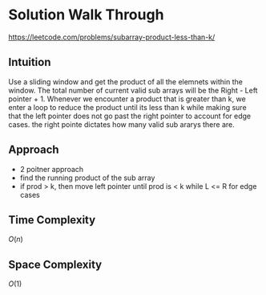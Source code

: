 # Solution Walk Through
https://leetcode.com/problems/subarray-product-less-than-k/

## Intuition
Use a sliding window and get the product of all the elemnets within the window. The total number of current valid sub arrays will be the Right - Left pointer + 1. Whenever we encounter a product that is greater than k, 
we enter a loop to reduce the product until its less than k while making sure that the left pointer does not go past the right pointer to account for edge cases.
the right pointe dictates how many valid sub ararys there are.

## Approach
- 2 poitner approach
- find the running product of the sub array
- if prod > k, then move left pointer until prod is < k while L <= R for edge cases

## Time Complexity
$O(n)$

## Space Complexity
$O(1)$



